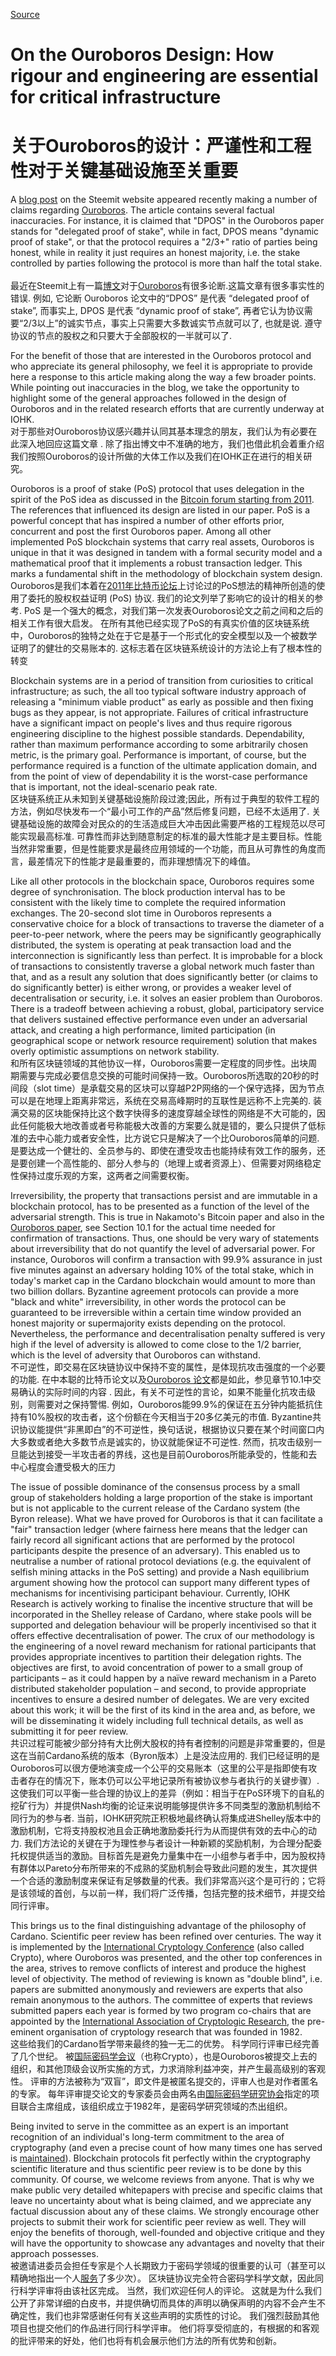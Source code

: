 
[Source](https://iohk.io/blog/on-the-ouroboros-design-how-rigour-and-engineering-are-essential-for-critical-infrastructure/ "Permalink to On the Ouroboros Design: How rigour and engineering are essential for critical infrastructure")

# On the Ouroboros Design: How rigour and engineering are essential for critical infrastructure  
# 关于Ouroboros的设计：严谨性和工程性对于关键基础设施至关重要


A [blog post][1] on the Steemit website appeared recently making a number of claims regarding [Ouroboros][2]. The article contains several factual inaccuracies. For instance, it is claimed that "DPOS" in the Ouroboros paper stands for "delegated proof of stake", while in fact, DPOS means "dynamic proof of stake", or that the protocol requires a "2/3+" ratio of parties being honest, while in reality it just requires an honest majority, i.e. the stake controlled by parties following the protocol is more than half the total stake.     
最近在Steemit上有一篇[博文][1]对于[Ouroboros][2]有很多论断.这篇文章有很多事实性的错误. 例如, 它论断 Ouroboros 论文中的“DPOS” 是代表 “delegated proof of stake”, 而事实上, DPOS 是代表 “dynamic proof of stake”, 再者它认为协议需要“2/3以上”的诚实节点，事实上只需要大多数诚实节点就可以了, 也就是说. 遵守协议的节点的股权之和只要大于全部股权的一半就可以了.   

For the benefit of those that are interested in the Ouroboros protocol and who appreciate its general philosophy, we feel it is appropriate to provide here a response to this article making along the way a few broader points. While pointing out inaccuracies in the blog, we take the opportunity to highlight some of the general approaches followed in the design of Ouroboros and in the related research efforts that are currently underway at IOHK.  
对于那些对Ouroboros协议感兴趣并认同其基本理念的朋友，我们认为有必要在此深入地回应这篇文章
. 除了指出博文中不准确的地方，我们也借此机会着重介绍我们按照Ouroboros的设计所做的大体工作以及我们在IOHK正在进行的相关研究。

Ouroboros is a proof of stake (PoS) protocol that uses delegation in the spirit of the PoS idea as discussed in the [Bitcoin forum starting from 2011][3]. The references that influenced its design are listed in our paper. PoS is a powerful concept that has inspired a number of other efforts prior, concurrent and post the first Ouroboros paper. Among all other implemented PoS blockchain systems that carry real assets, Ouroboros is unique in that it was designed in tandem with a formal security model and a mathematical proof that it implements a robust transaction ledger. This marks a fundamental shift in the methodology of blockchain system design.  
Ouroboros是我们本着在[2011年比特币论坛][3]上讨论过的PoS想法的精神所创造的使用了委托的股权权益证明 (PoS) 协议. 我们的论文列举了影响它的设计的相关的参考. PoS 是一个强大的概念，对我们第一次发表Ouroboros论文之前之间和之后的相关工作有很大启发。  在所有其他已经实现了PoS的有真实价值的区块链系统中，Ouroboros的独特之处在于它是基于一个形式化的安全模型以及一个被数学证明了的健壮的交易账本的. 这标志着在区块链系统设计的方法论上有了根本性的转变

Blockchain systems are in a period of transition from curiosities to critical infrastructure; as such, the all too typical software industry approach of releasing a "minimum viable product" as early as possible and then fixing bugs as they appear, is not appropriate. Failures of critical infrastructure have a significant impact on people's lives and thus require rigorous engineering discipline to the highest possible standards. Dependability, rather than maximum performance according to some arbitrarily chosen metric, is the primary goal. Performance is important, of course, but the performance required is a function of the ultimate application domain, and from the point of view of dependability it is the worst-case performance that is important, not the ideal-scenario peak rate.  
区块链系统正从未知到关键基础设施阶段过渡;因此，所有过于典型的软件工程的方法，例如尽快发布一个“最小可工作的产品”然后修复问题，已经不太适用了. 关键基础设施的故障会对民众的的生活造成巨大冲击因此需要严格的工程规范以尽可能实现最高标准.  可靠性而非达到随意制定的标准的最大性能才是主要目标。性能当然非常重要，但是性能要求是最终应用领域的一个功能，而且从可靠性的角度而言，最差情况下的性能才是最重要的，而非理想情况下的峰值。

Like all other protocols in the blockchain space, Ouroboros requires some degree of synchronisation. The block production interval has to be consistent with the likely time to complete the required information exchanges. The 20-second slot time in Ouroboros represents a conservative choice for a block of transactions to traverse the diameter of a peer-to-peer network, where the peers may be significantly geographically distributed, the system is operating at peak transaction load and the interconnection is significantly less than perfect. It is improbable for a block of transactions to consistently traverse a global network much faster than that, and as a result any solution that does significantly better (or claims to do significantly better) is either wrong, or provides a weaker level of decentralisation or security, i.e. it solves an easier problem than Ouroboros. There is a tradeoff between achieving a robust, global, participatory service that delivers sustained effective performance even under an adversarial attack, and creating a high performance, limited participation (in geographical scope or network resource requirement) solution that makes overly optimistic assumptions on network stability.  
和所有区块链领域的其他协议一样，Ouroboros需要一定程度的同步性。出块周期需要与完成必要信息交换的可能时间保持一致。Ouroboros所选取的20秒的时间段（slot time）是承载交易的区块可以穿越P2P网络的一个保守选择，因为节点可以是在地理上距离非常远，系统在交易高峰期时的互联性是远称不上完美的. 装满交易的区块能保持比这个数字快得多的速度穿越全球性的网络是不大可能的，因此任何能极大地改善或者号称能极大改善的方案要么就是错的，要么只提供了低标准的去中心能力或者安全性，比方说它只是解决了一个比Ouroboros简单的问题. 是要达成一个健壮的、全员参与的、即使在遭受攻击也能持续有效工作的服务，还是要创建一个高性能的、部分人参与的（地理上或者资源上）、但需要对网络稳定性保持过度乐观的方案，这两者之间需要权衡。

Irreversibility, the property that transactions persist and are immutable in a blockchain protocol, has to be presented as a function of the level of the adversarial strength. This is true in Nakamoto's Bitcoin paper and also in the [Ouroboros paper][2], see Section 10.1 for the actual time needed for confirmation of transactions. Thus, one should be very wary of statements about irreversibility that do not quantify the level of adversarial power. For instance, Ouroboros will confirm a transaction with 99.9% assurance in just five minutes against an adversary holding 10% of the total stake, which in today's market cap in the Cardano blockchain would amount to more than two billion dollars. Byzantine agreement protocols can provide a more "black and white" irreversibility, in other words the protocol can be guaranteed to be irreversible within a certain time window provided an honest majority or supermajority exists depending on the protocol. Nevertheless, the performance and decentralisation penalty suffered is very high if the level of adversity is allowed to come close to the 1/2 barrier, which is the level of adversity that Ouroboros can withstand.  
不可逆性，即交易在区块链协议中保持不变的属性，是体现抗攻击强度的一个必要的功能. 在中本聪的比特币论文以及[Ouroboros 论文][2]都是如此，参见章节10.1中交易确认的实际时间的内容 . 因此，有关不可逆性的言论，如果不能量化抗攻击级别，则需要对之保持警惕. 例如，Ouroboros能99.9%的保证在五分钟内能抵抗住持有10%股权的攻击者，这个份额在今天相当于20多亿美元的市值. Byzantine共识协议能提供“非黑即白”的不可逆性，换句话说，根据协议只要在某个时间窗口内大多数或者绝大多数节点是诚实的，协议就能保证不可逆性. 然而，抗攻击级别一旦能达到接受一半攻击者的界线，这也是目前Ouroboros所能承受的，性能和去中心程度会遭受极大的压力

The issue of possible dominance of the consensus process by a small group of stakeholders holding a large proportion of the stake is important but is not applicable to the current release of the Cardano system (the Byron release). What we have proved for Ouroboros is that it can facilitate a "fair" transaction ledger (where fairness here means that the ledger can fairly record all significant actions that are performed by the protocol participants despite the presence of an adversary). This enabled us to neutralise a number of rational protocol deviations (e.g. the equivalent of selfish mining attacks in the PoS setting) and provide a Nash equilibrium argument showing how the protocol can support many different types of mechanisms for incentivising participant behaviour. Currently, IOHK Research is actively working to finalise the incentive structure that will be incorporated in the Shelley release of Cardano, where stake pools will be supported and delegation behaviour will be properly incentivised so that it offers effective decentralisation of power. The crux of our methodology is the engineering of a novel reward mechanism for rational participants that provides appropriate incentives to partition their delegation rights. The objectives are first, to avoid concentration of power to a small group of participants – as it could happen by a naïve reward mechanism in a Pareto distributed stakeholder population – and second, to provide appropriate incentives to ensure a desired number of delegates. We are very excited about this work; it will be the first of its kind in the area and, as before, we will be disseminating it widely including full technical details, as well as submitting it for peer review.  
 共识过程可能被少部分持有大比例大股权的持有者控制的问题是非常重要的，但是这在当前Cardano系统的版本（Byron版本）上是没法应用的. 我们已经证明的是Ouroboros可以很方便地演变成一个公平的交易账本（这里的公平是指即使有攻击者存在的情况下，账本仍可以公平地记录所有被协议参与者执行的关键步骤）.  这使我们可以平衡一些合理的协议上的差异（例如：相当于在PoS环境下的自私的挖矿行为）并提供Nash均衡的论证来说明能够提供许多不同类型的激励机制给不同行为的参与者. 当前，IOHK研究院正积极地最终确认将集成进Shelley版本中的激励机制，它将支持股权池且会正确地激励委托行为从而提供有效的去中心的动力.  我们方法论的关键在于为理性参与者设计一种新颖的奖励机制，为合理分配委托权提供适当的激励。目标首先是避免力量集中在一小组参与者手中，因为股权持有群体以Pareto分布所带来的不成熟的奖励机制会导致此问题的发生，其次提供一个合适的激励制度来保证有足够数量的代表。我们非常高兴这个是可行的；它将是该领域的首创，与以前一样，我们将广泛传播，包括完整的技术细节，并提交给同行评审。

This brings us to the final distinguishing advantage of the philosophy of Cardano. Scientific peer review has been refined over centuries. The way it is implemented by the [International Cryptology Conference][4] (also called Crypto), where Ouroboros was presented, and the other top conferences in the area, strives to remove conflicts of interest and produce the highest level of objectivity. The method of reviewing is known as "double blind", i.e. papers are submitted anonymously and reviewers are experts that also remain anonymous to the authors. The committee of experts that reviews submitted papers each year is formed by two program co-chairs that are appointed by the [International Association of Cryptologic Research][5], the pre-eminent organisation of cryptology research that was founded in 1982.  
这些给我们的Cardano哲学带来最终的独一无二的优势。 科学同行评审已经完善了几个世纪。 被[国际密码学会议][4]（也称Crypto），也是Ouroboros被提交上去的组织，和其他顶级会议所实施的方式，力求消除利益冲突，并产生最高级别的客观性。 评审的方法被称为“双盲”，即文件是被匿名提交的，评审人也是对作者匿名的专家。 每年评审提交论文的专家委员会由两名由[国际密码学研究协会][5]指定的项目联合主席组成，该组织成立于1982年，是密码学研究领域的杰出组织。


Being invited to serve in the committee as an expert is an important recognition of an individual's long-term commitment to the area of cryptography (and even a precise count of how many times one has served is [maintained][6]). Blockchain protocols fit perfectly within the cryptography scientific literature and thus scientific peer review is to be done by this community. Of course, we welcome reviews from anyone. That is why we make public very detailed whitepapers with precise and specific claims that leave no uncertainty about what is being claimed, and we appreciate any factual discussion about any of these claims. We strongly encourage other projects to submit their work for scientific peer review as well. They will enjoy the benefits of thorough, well-founded and objective critique and they will have the opportunity to showcase any advantages and novelty that their approach possesses.  
被邀请进委员会担任专家是个人长期致力于密码学领域的很重要的认可（甚至可以精确地指出一个人[服务][6]了多少次）。 区块链协议完全符合密码学科学文献，因此同行科学评审将由该社区完成。 当然，我们欢迎任何人的评论。 这就是为什么我们公开了非常详细的白皮书，并提供确切而具体的声明以确保声明的内容不会产生不确定性，我们也非常感谢任何有关这些声明的实质性的讨论。 我们强烈鼓励其他项目也提交他们的作品进行同行科学评审。 他们将享受彻底的，有根据的和客观的批评带来的好处，他们也将有机会展示他们方法的所有优势和创新。

[1]: https://steemit.com/cardamon/@dan/peer-review-of-cardano-s-ouroboros "Peer Review of Cardano's Ouroboros, steemit.com"
[2]: https://iohk.io/research/papers/#9BKRHCSI "Ouroboros: A Provably Secure Proof-of-Stake Blockchain Protocol, iohk.io"
[3]: https://bitcointalk.org/index.php?topic=27787.0 "Proof of stake instead of proof of work, bitcointalk.org"
[4]: https://www.iacr.org/conferences/crypto2017/ "Crypto 2017, iacr.org"
[5]: https://www.iacr.org/ "iacr.org"
[6]: https://www.iacr.org/cryptodb/data/stats.php "Publishing Statistics, iacr.org"

  
